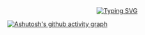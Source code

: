 <div align="center">
  <a href="https://blog.sunguoqi.com/">
    <img src="https://readme-typing-svg.demolab.com?font=Fira+Code&pause=1000&color=808080&width=435&lines=一日之计在于晨&center=true&size=28" alt="Typing SVG" />
  </a>
</div>

[![Ashutosh's github activity graph](https://github-readme-activity-graph.vercel.app/graph?username=numiyo&theme=dracula)](https://github.com/ashutosh00710/github-readme-activity-graph)

